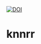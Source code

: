 [![DOI](https://zenodo.org/badge/190601477.svg)](https://zenodo.org/badge/latestdoi/190601477)

# knnrr
